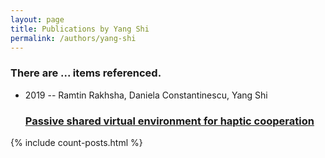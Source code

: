 ```yaml
---
layout: page
title: Publications by Yang Shi
permalink: /authors/yang-shi
---
```


<h3 id="number-posts">There are ... items referenced.</h3>
<ul class="post-list">
<li><span class='post-meta'>2019 -- Ramtin Rakhsha, Daniela Constantinescu, Yang Shi</span><h3><a class='post-link' href="{{ site.baseurl }}/passive-shared-virtual-environment-for-haptic-cooperation">Passive shared virtual environment for haptic cooperation</a></h3></li>

</ul>
{% include count-posts.html %}
